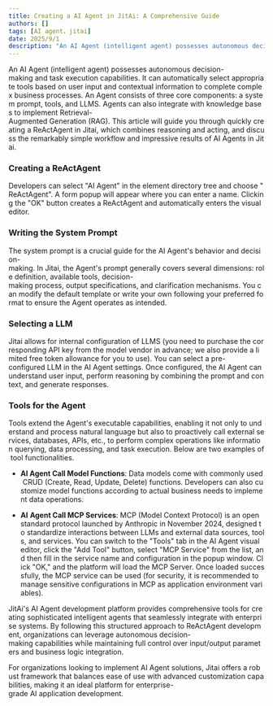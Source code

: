 ```yaml
---
title: Creating a AI Agent in JitAi: A Comprehensive Guide
authors: []
tags: [AI agent，jitai]
date: 2025/9/1
description: "An AI Agent (intelligent agent) possesses autonomous decision-making and task execution capabilities. It can automatically select appropriate tools based on user input and contextual information to complete complex business processes."
---
```


An AI Agent (intelligent agent) possesses autonomous decision-making and task execution capabilities. It can automatically select appropriate tools based on user input and contextual information to complete complex business processes. An Agent consists of three core components: a system prompt, tools, and LLMS. Agents can also integrate with knowledge bases to implement Retrieval-Augmented Generation (RAG). This article will guide you through quickly creating a ReActAgent in Jitai, which combines reasoning and acting, and discuss the remarkably simple workflow and impressive results of AI Agents in Jitai.

### Creating a ReActAgent​

Developers can select "AI Agent" in the element directory tree and choose "ReActAgent". A form popup will appear where you can enter a name. Clicking the "OK" button creates a ReActAgent and automatically enters the visual editor.

### Writing the System Prompt​

The system prompt is a crucial guide for the AI Agent's behavior and decision-making. In Jitai, the Agent's prompt generally covers several dimensions: role definition, available tools, decision-making process, output specifications, and clarification mechanisms. You can modify the default template or write your own following your preferred format to ensure the Agent operates as intended.

### Selecting a LLM​

Jitai allows for internal configuration of LLMS (you need to purchase the corresponding API key from the model vendor in advance; we also provide a limited free token allowance for you to use). You can select a pre-configured LLM in the AI Agent settings. Once configured, the AI Agent can understand user input, perform reasoning by combining the prompt and context, and generate responses.

### Tools for the Agent​

Tools extend the Agent's executable capabilities, enabling it not only to understand and process natural language but also to proactively call external services, databases, APIs, etc., to perform complex operations like information querying, data processing, and task execution. Below are two examples of tool functionalities.

*   **AI Agent Call Model Functions**: Data models come with commonly used CRUD (Create, Read, Update, Delete) functions. Developers can also customize model functions according to actual business needs to implement data operations.
    
*   **AI** **Agent Call MCP Services**: MCP (Model Context Protocol) is an open standard protocol launched by Anthropic in November 2024, designed to standardize interactions between LLMs and external data sources, tools, and services. You can switch to the "Tools" tab in the AI Agent visual editor, click the "Add Tool" button, select "MCP Service" from the list, and then fill in the service name and configuration in the popup window. Click "OK," and the platform will load the MCP Server. Once loaded successfully, the MCP service can be used (for security, it is recommended to manage sensitive configurations in MCP as application environment variables).
    

JitAi's AI Agent development platform provides comprehensive tools for creating sophisticated intelligent agents that seamlessly integrate with enterprise systems. By following this structured approach to ReActAgent development, organizations can leverage autonomous decision-making capabilities while maintaining full control over input/output parameters and business logic integration.

For organizations looking to implement AI Agent solutions, Jitai offers a robust framework that balances ease of use with advanced customization capabilities, making it an ideal platform for enterprise-grade AI application development.
